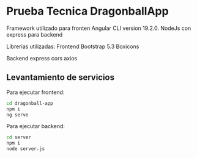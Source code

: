 # Prueba Tecnica DragonballApp

Framework utilizado para fronten Angular CLI version 19.2.0.
NodeJs con express para backend

Librerias utilizadas:
Frontend
Bootstrap 5.3
Boxicons

Backend
express
cors
axios


## Levantamiento de servicios

Para ejecutar frontend:

```bash
cd dragonball-app
npm i
ng serve
```
Para ejecutar backend:

```bash
cd server
npm i
node server.js
```